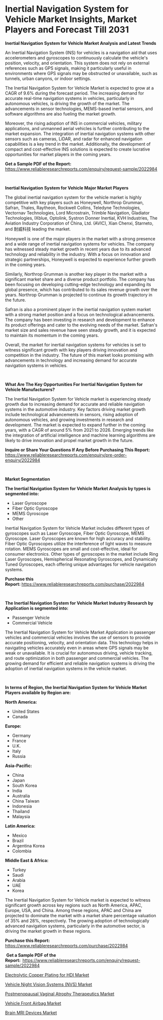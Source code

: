 <p><h1>Inertial Navigation System for Vehicle Market Insights, Market Players and Forecast Till 2031</h1></p><p><strong>Inertial Navigation System for Vehicle Market Analysis and Latest Trends</strong></p>
<p><p>An Inertial Navigation System (INS) for vehicles is a navigation aid that uses accelerometers and gyroscopes to continuously calculate the vehicle's position, velocity, and orientation. This system does not rely on external references such as GPS signals, making it particularly useful in environments where GPS signals may be obstructed or unavailable, such as tunnels, urban canyons, or indoor settings.</p><p>The Inertial Navigation System for Vehicle Market is expected to grow at a CAGR of 9.6% during the forecast period. The increasing demand for accurate real-time navigation systems in vehicles, particularly in autonomous vehicles, is driving the growth of the market. The advancements in sensor technologies, MEMS-based inertial sensors, and software algorithms are also fueling the market growth.</p><p>Moreover, the rising adoption of INS in commercial vehicles, military applications, and unmanned aerial vehicles is further contributing to the market expansion. The integration of inertial navigation systems with other sensors such as cameras, LiDAR, and radar for enhanced navigation capabilities is a key trend in the market. Additionally, the development of compact and cost-effective INS solutions is expected to create lucrative opportunities for market players in the coming years.</p></p>
<p><strong>Get a Sample PDF of the Report:&nbsp;</strong> <a href="https://www.reliableresearchreports.com/enquiry/request-sample/2022984">https://www.reliableresearchreports.com/enquiry/request-sample/2022984</a></p>
<p>&nbsp;</p>
<p><strong>Inertial Navigation System for Vehicle Major Market Players</strong></p>
<p><p>The global inertial navigation system for the vehicle market is highly competitive with key players such as Honeywell, Northrop Grumman, Safran, Thales, Raytheon, Rockwell Collins, Teledyne Technologies, Vectornav Technologies, Lord Microstrain, Trimble Navigation, Gladiator Technologies, IXblue, Optolink, Systron Donner Inertial, KVH Industries, The Aviation Industry Corporation of China, Ltd. (AVIC), Xian Chenxi, Starneto, and 耐威科技 leading the market.</p><p>Honeywell is one of the major players in the market with a strong presence and a wide range of inertial navigation systems for vehicles. The company has witnessed steady market growth in recent years due to its advanced technology and reliability in the industry. With a focus on innovation and strategic partnerships, Honeywell is expected to experience further growth in the coming years.</p><p>Similarly, Northrop Grumman is another key player in the market with a significant market share and a diverse product portfolio. The company has been focusing on developing cutting-edge technology and expanding its global presence, which has contributed to its sales revenue growth over the years. Northrop Grumman is projected to continue its growth trajectory in the future.</p><p>Safran is also a prominent player in the inertial navigation system market with a strong market position and a focus on technological advancements. The company has been investing in research and development to enhance its product offerings and cater to the evolving needs of the market. Safran's market size and sales revenue have seen steady growth, and it is expected to maintain its momentum in the coming years.</p><p>Overall, the market for inertial navigation systems for vehicles is set to witness significant growth with key players driving innovation and competition in the industry. The future of this market looks promising with advancements in technology and increasing demand for accurate navigation systems in vehicles.</p></p>
<p>&nbsp;</p>
<p><strong>What Are The Key Opportunities For Inertial Navigation System for Vehicle Manufacturers?</strong></p>
<p><p>The Inertial Navigation System for Vehicle market is experiencing steady growth due to increasing demand for accurate and reliable navigation systems in the automotive industry. Key factors driving market growth include technological advancements in sensors, rising adoption of autonomous vehicles, and growing investments in research and development. The market is expected to expand further in the coming years, with a CAGR of around 5% from 2021 to 2026. Emerging trends like the integration of artificial intelligence and machine learning algorithms are likely to drive innovation and propel market growth in the future.</p></p>
<p><strong>Inquire or Share Your Questions If Any Before Purchasing This Report:</strong> <a href="https://www.reliableresearchreports.com/enquiry/pre-order-enquiry/2022984">https://www.reliableresearchreports.com/enquiry/pre-order-enquiry/2022984</a></p>
<p>&nbsp;</p>
<p><strong>Market Segmentation</strong></p>
<p><strong>The Inertial Navigation System for Vehicle Market Analysis by types is segmented into:</strong></p>
<p><ul><li>Laser Gyroscope</li><li>Fiber Optic Gyroscope</li><li>MEMS Gyroscope</li><li>Other</li></ul></p>
<p><p>Inertial Navigation System for Vehicle Market includes different types of gyroscopes such as Laser Gyroscope, Fiber Optic Gyroscope, MEMS Gyroscope. Laser Gyroscopes are known for high accuracy and stability. Fiber Optic Gyroscopes utilize the interference of light waves to measure rotation. MEMS Gyroscopes are small and cost-effective, ideal for consumer electronics. Other types of gyroscopes in the market include Ring Laser Gyroscopes, Hemispherical Resonating Gyroscopes, and Dynamically Tuned Gyroscopes, each offering unique advantages for vehicle navigation systems.</p></p>
<p><strong>Purchase this Report:&nbsp;</strong><a href="https://www.reliableresearchreports.com/purchase/2022984">https://www.reliableresearchreports.com/purchase/2022984</a></p>
<p>&nbsp;</p>
<p><strong>The Inertial Navigation System for Vehicle Market Industry Research by Application is segmented into:</strong></p>
<p><ul><li>Passenger Vehicle</li><li>Commercial Vehicle</li></ul></p>
<p><p>The Inertial Navigation System for Vehicle Market Application in passenger vehicles and commercial vehicles involves the use of sensors to provide accurate positioning, velocity, and orientation data. This technology helps in navigating vehicles accurately even in areas where GPS signals may be weak or unavailable. It is crucial for autonomous driving, vehicle tracking, and route optimization in both passenger and commercial vehicles. The growing demand for efficient and reliable navigation systems is driving the adoption of inertial navigation systems in the vehicle market.</p></p>
<p>&nbsp;</p>
<p><strong>In terms of Region, the Inertial Navigation System for Vehicle Market Players available by Region are:</strong></p>
<p>
    <p> <strong> North America: </strong>
        <ul>
            <li>United States</li>
            <li>Canada</li>
        </ul>
        </p> 
    <p> <strong> Europe: </strong>
        <ul>
            <li>Germany</li>
            <li>France</li>
            <li>U.K.</li>
            <li>Italy</li>
            <li>Russia</li>
        </ul>
        </p> 
    <p> <strong> Asia-Pacific: </strong>
        <ul>
            <li>China</li>
            <li>Japan</li>
            <li>South Korea</li>
            <li>India</li>
            <li>Australia</li>
            <li>China Taiwan</li>
            <li>Indonesia</li>
            <li>Thailand</li>
            <li>Malaysia</li>
        </ul>
        </p> 
    <p> <strong> Latin America: </strong>
        <ul>
            <li>Mexico</li>
            <li>Brazil</li>
            <li>Argentina Korea</li>
            <li>Colombia</li>
        </ul>
        </p> 
    <p> <strong> Middle East & Africa: </strong>
        <ul>
            <li>Turkey</li>
            <li>Saudi</li>
            <li>Arabia</li>
            <li>UAE</li>
            <li>Korea</li>
        </ul>
    </p>
    </p>
<p><p>The Inertial Navigation System for Vehicle market is expected to witness significant growth across key regions such as North America, APAC, Europe, USA, and China. Among these regions, APAC and China are projected to dominate the market with a market share percentage valuation of 35% and 28%, respectively. The growing adoption of technologically advanced navigation systems, particularly in the automotive sector, is driving the market growth in these regions.</p></p>
<p><strong>Purchase this Report: </strong><a href="https://www.reliableresearchreports.com/purchase/2022984">https://www.reliableresearchreports.com/purchase/2022984</a></p>
<p>&nbsp;<strong>Get a Sample PDF of the Report:&nbsp;&nbsp;</strong><a href="https://www.reliableresearchreports.com/enquiry/request-sample/2022984">https://www.reliableresearchreports.com/enquiry/request-sample/2022984</a></p>
<p><strong></strong></p>
<p><p><a href="https://pretty-mail-caf.notion.site/Electrolytic-Copper-Plating-for-HDI-Market-Research-Report-Provides-thorough-Industry-Overview-whic-1fd0f4dd441542baaa7fac7019ccd0df">Electrolytic Copper Plating for HDI Market</a></p><p><a href="https://view.publitas.com/reportprime-1/vehicle-night-vision-systems-nvs-market-with-the-goal-of-estimating-the-market-size-and-future-growth-potential-of-various-market-segments-based-on-component-applications-end-user-and-region/">Vehicle Night Vision Systems (NVS) Market</a></p><p><a href="https://flame-sidecar-702.notion.site/Postmenopausal-Vaginal-Atrophy-Therapeutics-Market-Size-Market-Trends-and-Growth-Outlook-forecaste-85b030e039be4784a6d5a21ac25134b7">Postmenopausal Vaginal Atrophy Therapeutics Market</a></p><p><a href="https://view.publitas.com/reportprime-1/vehicle-front-airbag-market-size-focuses-on-market-dynamics-in-depth-analysis-and-future-projections-of-its-market-forecasted-for-period-from-2024-to-2031/">Vehicle Front Airbag Market</a></p><p><a href="https://full-wildebeest-80b.notion.site/Global-Brain-MRI-Devices-Market-Size-and-Market-Trends-Insights-and-Projections-from-2024-to-2031-d5398234f25f43499f7d55455120f26c">Brain MRI Devices Market</a></p></p>